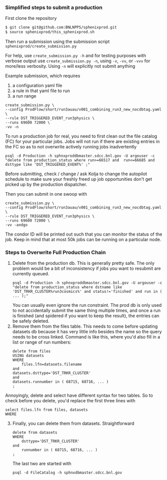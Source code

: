 ### Simplified steps to submit a production


First clone the repository

```bash
$ git clone git@github.com:BNLNPPS/sphenixprod.git
$ source sphenixprod/this_sphenixprod.sh
```

Then run a submission using the submission script `sphenixprod/create_submission.py`

For help, use `create_submission.py -h` and for testing purposes with verbose output use `create_submission.py -n`, using `-v`, `-vv`, or `-vvv` for more/less verbosity. Using `-n` will explicitly not submit anything

Example submission, which requires

1. a configuration yaml file
2. a rule in that yaml file to run
3. a run range

```
create_submission.py \
--config ProdFlow/short/run3auau/v001_combining_run3_new_nocdbtag.yaml \
--rule DST_TRIGGERED_EVENT_run3physics \
--runs 69600 72000 \
-vv -n
```

To run a production job for real, you need to first clean out the file catalog (FC) for your particular jobs. Jobs will not run if there are existing entries in the FC so as to not overwrite actively running jobs inadvertently

```
psql -d Production -h sphnxproddbmaster.sdcc.bnl.gov -U argouser -c "delete from production_status where run>=66517 and  run<=66685 and dsttype like 'DST_TRIGGERED_EVENT%' ;"
```

Before submitting, check / change / ask Kolja to change the autopilot schedule to make sure your freshly freed up job opportunities don't get picked up by the production dispatcher.

Then you can submit in one swoop with


```
create_submission.py \
--config ProdFlow/short/run3auau/v001_combining_run3_new_nocdbtag.yaml \
--rule DST_TRIGGERED_EVENT_run3physics \
--runs 69600 72000 \
-vv -andgo
```

The condor ID will be printed out such that you can monitor the status of the job. Keep in mind that at most 50k jobs can be running on a particular node.

### Steps to Overwrite Full Production Chain

1. Delete from the production db. This is generally pretty safe. The only problem would be a bit of inconsistency if jobs you want to resubmit are currently queued.
   ```
   psql -d Production -h sphnxproddbmaster.sdcc.bnl.gov -U argouser -c "delete from production_status where dstname like 'DST_TRKR_CLUSTER%run3cosmics%' and status!='finished' and run in ( ... );"
   ```
   You can usually even ignore the run constraint. The prod db is only used to not accidentally submit the same thing multiple times, and once a run is finished (and spidered if you want to keep the result), the entries can be safely deleted.
2. Remove them from the files table. This needs to come before updating datasets db because it has very little info besides the name so the query needs to be cross linked.  Command is like this, where you'd also fill in a list or range of run numbers:
   ```
   delete from files
   USING datasets
   WHERE
       files.lfn=datasets.filename
   and
   datasets.dsttype='DST_TRKR_CLUSTER'
   and
   datasets.runnumber in ( 68715, 68716, ... )
   ;
   ```
Annoyingly, delete and select have different syntax for two tables. So to check before you delete, you'd replace the first three lines with
   ```
   select files.lfn from files, datasets
   WHERE
   ```
3. Finally, you can delete them from datasets. Straightforward
   ```
   delete from datasets
   WHERE
       dsttype='DST_TRKR_CLUSTER'
   and
       runnumber in ( 68715, 68716, ... )
   ;
   ```
   The last two are started with
   ```
   psql -d FileCatalog -h sphnxdbmaster.sdcc.bnl.gov
   ```
